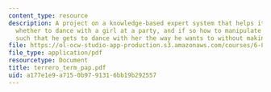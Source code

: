 ```yaml
---
content_type: resource
description: A project on a knowledge-based expert system that helps its user decide
  whether to dance with a girl at a party, and if so how to manipulate his dance moves
  such that he gets to dance with her the way he wants to without making her uncomfortable
file: https://ol-ocw-studio-app-production.s3.amazonaws.com/courses/6-871-knowledge-based-applications-systems-spring-2005/a177e1e9a7150b9791316bb19b292557_terrero_term_pap.pdf
file_type: application/pdf
resourcetype: Document
title: terrero_term_pap.pdf
uid: a177e1e9-a715-0b97-9131-6bb19b292557
---
```

